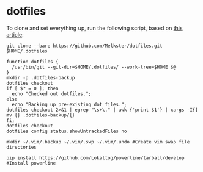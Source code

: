 # dotfiles

To clone and set everything up, run the following script, based on [this article](https://developer.atlassian.com/blog/2016/02/best-way-to-store-dotfiles-git-bare-repo/):

```
git clone --bare https://github.com/Melkster/dotfiles.git $HOME/.dotfiles

function dotfiles {
  /usr/bin/git --git-dir=$HOME/.dotfiles/ --work-tree=$HOME $@
}
mkdir -p .dotfiles-backup
dotfiles checkout
if [ $? = 0 ]; then
  echo "Checked out dotfiles.";
else
  echo "Backing up pre-existing dot files.";
dotfiles checkout 2>&1 | egrep "\s+\." | awk {'print $1'} | xargs -I{} mv {} .dotfiles-backup/{}
fi;
dotfiles checkout
dotfiles config status.showUntrackedFiles no

mkdir ~/.vim/.backup ~/.vim/.swp ~/.vim/.undo #Create vim swap file directories

pip install https://github.com/Lokaltog/powerline/tarball/develop #Install powerline
```
